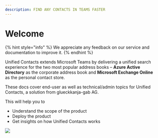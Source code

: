 ```yaml
---
description: FIND ANY CONTACTS IN TEAMS FASTER
---
```


# Welcome

{% hint style="info" %}
We appreciate any feedback on our service and documentation to improve it.
{% endhint %}

Unified Contacts extends Microsoft Teams by delivering a unified search experience for the two most popular address books – **Azure Active Directory** as the corporate address book and **Microsoft Exchange Online** as the personal contact store.

These docs cover end-user as well as technical/admin topics for Unified Contacts, a solution from glueckkanja-gab AG.

This will help you to

* Understand the scope of the product
* Deploy the product
* Get insights on how Unified Contacts works

![](.gitbook/assets/screenshot\_1366x768.png)

